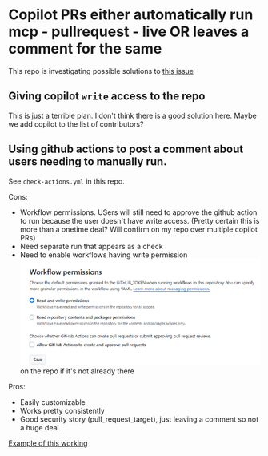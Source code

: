 # Copilot PRs either automatically run mcp - pullrequest - live OR leaves a comment for the same

This repo is investigating possible solutions to [this issue](https://github.com/microsoft/mcp/issues/697)

## Giving copilot `write` access to the repo

This is just a terrible plan. I don't think there is a good solution here. Maybe we add copilot to the list of contributors?

## Using github actions to post a comment about users needing to manually run.

See `check-actions.yml` in this repo.

Cons:

- Workflow permissions. USers will still need to approve the github action to run because the user doesn't have write access. (Pretty certain this is more than a onetime deal? Will confirm on my repo over multiple copilot PRs)
- Need separate run that appears as a check
- Need to enable workflows having write permission ![alt text](image.png) on the repo if it's not already there

Pros:

- Easily customizable
- Works pretty consistently
- Good security story (pull_request_target), just leaving a comment so not a huge deal

[Example of this working](https://github.com/scbedd/check-actions/pull/5)